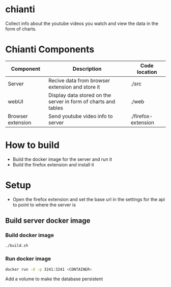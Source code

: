 # chianti

Collect info about the youtube videos you watch and view the data in the form of charts.

# Chianti Components

| Component         | Description                                                    | Code location       |
| ----------------- | -------------------------------------------------------------- | ------------------- |
| Server            | Recive data from browser extension and store it                | ./src               |
| webUI             | Display data stored on the server in form of charts and tables | ./web               |
| Browser extension | Send youtube video info to server                              | ./firefox-extension |

# How to build

- Build the docker image for the server and run it
- Build the firefox extension and install it

# Setup

- Open the firefox extension and set the base url in the settings for the api to point to where the server is

## Build server docker image

### Build docker image

```bash
./build.sh
```

### Run docker image

```bash
docker run -d -p 3241:3241 <CONTAINER>
```

Add a volume to make the database persistent
